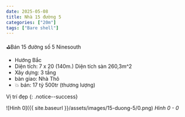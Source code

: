 ```yaml
---
date: 2025-05-08
title: Nhà 15 đường 5
categories: ["20m"]
tags: ["Bare shell"] 
---
```


⛳️Bán 15 đường số 5 Ninesouth
- Hướng Bắc
- Diện tích: 7 x 20 (140m.) Diện tích sàn 260,3m^2
- Xây dựng: 3 tầng
- bàn giao: Nhà Thô
- 💥 bán: 17 tỷ 500tr (thương lượng)

Vị trí đẹp
{: .notice--success}

![Hinh 0]({{ site.baseurl }}/assets/images/15-duong-5/0.png)
_Hinh 0 - 0_


<!-- {% assign image_titles="0,1,2" | split: "," %}
{% for i in (0..2) %}
![Hinh {{ i }}]({{ site.baseurl }}/assets/images/20-duong-15/{{ i }}.jpeg)
_Hinh {{ i }} - {{ image_titles[i] }}_
{% endfor %} -->
